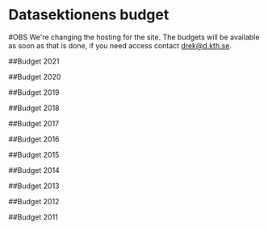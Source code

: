 Datasektionens budget
=====================

#OBS
We're changing the hosting for the site. The budgets will be available as soon as that is done, if you need access contact drek@d.kth.se.

##Budget 2021

##Budget 2020

##Budget 2019

##Budget 2018

##Budget 2017

##Budget 2016

##Budget 2015

##Budget 2014

##Budget 2013

##Budget 2012

##Budget 2011
